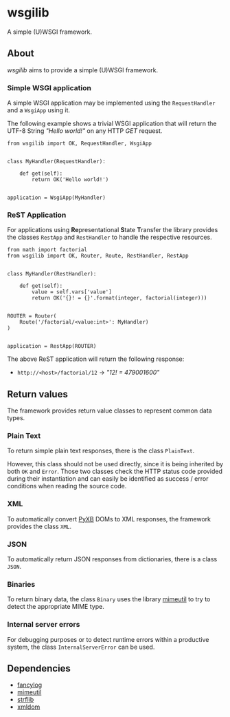 # wsgilib
A simple (U)WSGI framework.

## About
*wsgilib* aims to provide a simple (U)WSGI framework.

### Simple WSGI application
A simple WSGI application may be implemented using the `RequestHandler` and a `WsgiApp` using it.

The following example shows a trivial WSGI application that will return the UTF-8 String *"Hello world!"* on any HTTP *GET* request.

    from wsgilib import OK, RequestHandler, WsgiApp


    class MyHandler(RequestHandler):

        def get(self):
            return OK('Hello world!')


    application = WsgiApp(MyHandler)


### ReST Application
For applications using **Re**presentational **S**tate **T**ransfer the library provides the classes `RestApp` and `RestHandler` to handle the respective resources.

    from math import factorial
    from wsgilib import OK, Router, Route, RestHandler, RestApp


    class MyHandler(RestHandler):

        def get(self):
            value = self.vars['value']
            return OK('{}! = {}'.format(integer, factorial(integer)))


    ROUTER = Router(
        Route('/factorial/<value:int>': MyHandler)
    )


    application = RestApp(ROUTER)

The above ReST application will return the following response:
* `http://<host>/factorial/12` → *"12! = 479001600"*

## Return values
The framework provides return value classes to represent common data types.

### Plain Text
To return simple plain text responses, there is the class `PlainText`.

However, this class should not be used directly, since it is being inherited by both `OK` and `Error`.
Those two classes check the HTTP status code provided during their instantiation and can easily be identified as success / error conditions when reading the source code.

### XML
To automatically convert [PyXB](https://github.com/pabigot/pyxb) DOMs to XML responses, the framework provides the class `XML`.

### JSON
To automatically return JSON responses from dictionaries, there is a class `JSON`.

### Binaries
To return binary data, the class `Binary` uses the library [mimeutil](https://github.com/HOMEINFO/mimeutil) to try to detect the appropriate MIME type.

### Internal server errors
For debugging purposes or to detect runtime errors within a productive system, the class `InternalServerError` can be used.

## Dependencies
* [fancylog](https://github.com/HOMEINFO/fancylog)
* [mimeutil](https://github.com/HOMEINFO/mimeutil)
* [strflib](https://github.com/HOMEINFO/strflib)
* [xmldom](https://github.com/HOMEINFO/xmldom)
